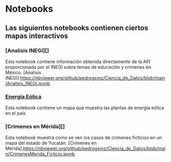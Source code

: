 # Notebooks
## Las siguientes notebooks contienen ciertos mapas interactivos
### [Analisis INEGI][]
Esta notebook contiene información obtenida directamente de la API proporcionada por el INEGI sobre temas de educación y crímenes en México.
[Analisis INEGI]:https://nbviewer.org/github/pedrogxmz/Ciencia_de_Datos/blob/main/Analisis_INEGI.ipynb

### [Energia Eólica][]
[Energia Eólica]:https://nbviewer.org/github/pedrogxmz/Ciencia_de_Datos/blob/main/MapaEnergiaEolicaMexico.ipynb
Esta notebook contiene un mapa que muestra las plantas de energía eólica en el  país

### [Crimenes en Mérida][]
Esta notebook muestra como se ven los casos de crimenes ficticios en un mapa del estado de Yucatán.
[Crimenes en Mérida]:https://nbviewer.org/github/pedrogxmz/Ciencia_de_Datos/blob/main/CrimenesMerida_Ficticio.ipynb

